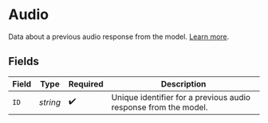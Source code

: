 # Audio

Data about a previous audio response from the model. 
[Learn more](/docs/guides/audio).



## Fields

| Field                                                            | Type                                                             | Required                                                         | Description                                                      |
| ---------------------------------------------------------------- | ---------------------------------------------------------------- | ---------------------------------------------------------------- | ---------------------------------------------------------------- |
| `ID`                                                             | *string*                                                         | :heavy_check_mark:                                               | Unique identifier for a previous audio response from the model.<br/> |